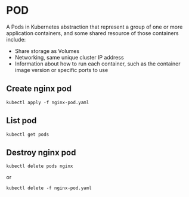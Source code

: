# POD
A Pods in Kubernetes abstraction that represent a group of one or more application containers, and some shared resource of those containers include:
- Share storage as Volumes
- Networking, same unique cluster IP address
- Information about how to run each container, such as the container image version or specific ports to use

## Create nginx pod
```
kubectl apply -f nginx-pod.yaml
```

## List pod 
```
kubectl get pods
```

## Destroy nginx pod
```
kubectl delete pods nginx
```
or
```
kubectl delete -f nginx-pod.yaml
